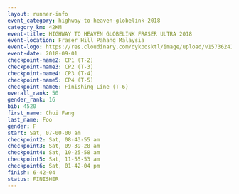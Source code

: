 ```yaml
---
layout: runner-info 
event_category: highway-to-heaven-globelink-2018 
category_km: 42KM 
event-title: HIGHWAY TO HEAVEN GLOBELINK FRASER ULTRA 2018 
event-location: Fraser Hill Pahang Malaysia 
event-logo: https://res.cloudinary.com/dykbosktl/image/upload/v1573624145/Logo/download_nnzjlh.png 
event-date: 2018-09-01 
checkpoint-name2: CP1 (T-2) 
checkpoint-name3: CP2 (T-3) 
checkpoint-name4: CP3 (T-4) 
checkpoint-name5: CP4 (T-5) 
checkpoint-name6: Finishing Line (T-6) 
overall_rank: 50
gender_rank: 16
bib: 4520
first_name: Chui Fang
last_name: Foo
gender: F
start: Sat, 07-00-00 am
checkpoint2: Sat, 08-43-55 am
checkpoint3: Sat, 09-39-28 am
checkpoint4: Sat, 10-25-58 am
checkpoint5: Sat, 11-55-53 am
checkpoint6: Sat, 01-42-04 pm
finish: 6-42-04
status: FINISHER
---
```

